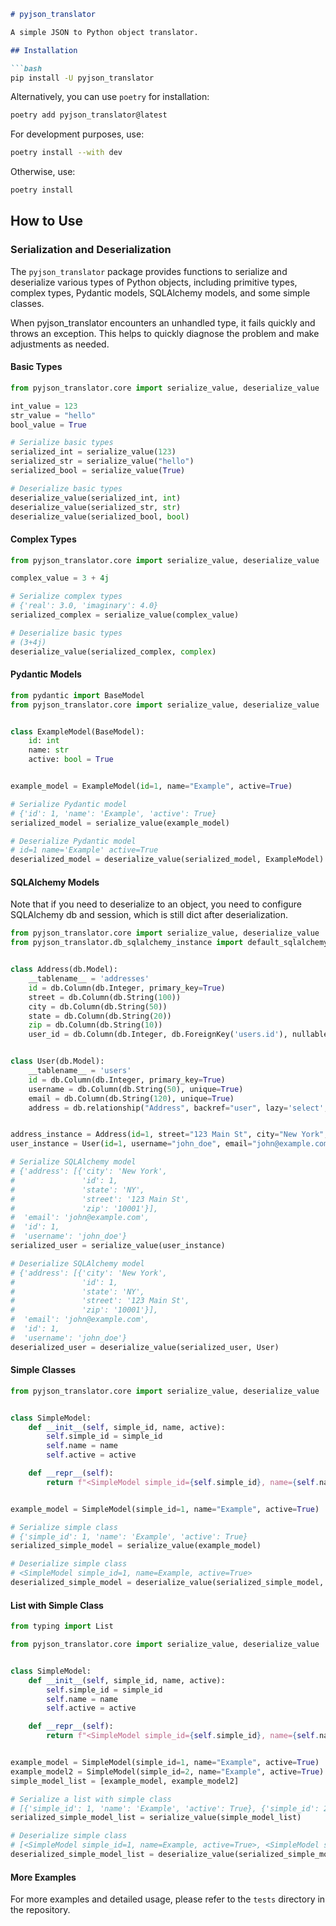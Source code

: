 ```markdown
# pyjson_translator

A simple JSON to Python object translator.

## Installation

```bash
pip install -U pyjson_translator
```

Alternatively, you can use `poetry` for installation:

```bash
poetry add pyjson_translator@latest
```

For development purposes, use:

```bash
poetry install --with dev
```

Otherwise, use:

```bash
poetry install
```

## How to Use

### Serialization and Deserialization

The `pyjson_translator` package provides functions to serialize and deserialize various types of Python objects,
including primitive types, complex types, Pydantic models, SQLAlchemy models, and some simple classes.

When pyjson_translator encounters an unhandled type, it fails quickly and throws an exception.
This helps to quickly diagnose the problem and make adjustments as needed.

#### Basic Types

```python
from pyjson_translator.core import serialize_value, deserialize_value

int_value = 123
str_value = "hello"
bool_value = True

# Serialize basic types
serialized_int = serialize_value(123)
serialized_str = serialize_value("hello")
serialized_bool = serialize_value(True)

# Deserialize basic types
deserialize_value(serialized_int, int)
deserialize_value(serialized_str, str)
deserialize_value(serialized_bool, bool)
```

#### Complex Types

```python
from pyjson_translator.core import serialize_value, deserialize_value

complex_value = 3 + 4j

# Serialize complex types
# {'real': 3.0, 'imaginary': 4.0}
serialized_complex = serialize_value(complex_value)

# Deserialize basic types
# (3+4j)
deserialize_value(serialized_complex, complex)
```

#### Pydantic Models

```python
from pydantic import BaseModel
from pyjson_translator.core import serialize_value, deserialize_value


class ExampleModel(BaseModel):
    id: int
    name: str
    active: bool = True


example_model = ExampleModel(id=1, name="Example", active=True)

# Serialize Pydantic model
# {'id': 1, 'name': 'Example', 'active': True}
serialized_model = serialize_value(example_model)

# Deserialize Pydantic model
# id=1 name='Example' active=True
deserialized_model = deserialize_value(serialized_model, ExampleModel)
```

#### SQLAlchemy Models

Note that if you need to deserialize to an object, you need to configure SQLAlchemy db and session,
which is still dict after deserialization.

```python
from pyjson_translator.core import serialize_value, deserialize_value
from pyjson_translator.db_sqlalchemy_instance import default_sqlalchemy_instance as db


class Address(db.Model):
    __tablename__ = 'addresses'
    id = db.Column(db.Integer, primary_key=True)
    street = db.Column(db.String(100))
    city = db.Column(db.String(50))
    state = db.Column(db.String(20))
    zip = db.Column(db.String(10))
    user_id = db.Column(db.Integer, db.ForeignKey('users.id'), nullable=False)


class User(db.Model):
    __tablename__ = 'users'
    id = db.Column(db.Integer, primary_key=True)
    username = db.Column(db.String(50), unique=True)
    email = db.Column(db.String(120), unique=True)
    address = db.relationship("Address", backref="user", lazy='select', passive_deletes="all")


address_instance = Address(id=1, street="123 Main St", city="New York", state="NY", zip="10001", user_id=1)
user_instance = User(id=1, username="john_doe", email="john@example.com", address=[address_instance])

# Serialize SQLAlchemy model
# {'address': [{'city': 'New York',
#               'id': 1,
#               'state': 'NY',
#               'street': '123 Main St',
#               'zip': '10001'}],
#  'email': 'john@example.com',
#  'id': 1,
#  'username': 'john_doe'}
serialized_user = serialize_value(user_instance)

# Deserialize SQLAlchemy model
# {'address': [{'city': 'New York',
#               'id': 1,
#               'state': 'NY',
#               'street': '123 Main St',
#               'zip': '10001'}],
#  'email': 'john@example.com',
#  'id': 1,
#  'username': 'john_doe'}
deserialized_user = deserialize_value(serialized_user, User)
```

#### Simple Classes

```python
from pyjson_translator.core import serialize_value, deserialize_value


class SimpleModel:
    def __init__(self, simple_id, name, active):
        self.simple_id = simple_id
        self.name = name
        self.active = active

    def __repr__(self):
        return f"<SimpleModel simple_id={self.simple_id}, name={self.name}, active={self.active}>"


example_model = SimpleModel(simple_id=1, name="Example", active=True)

# Serialize simple class
# {'simple_id': 1, 'name': 'Example', 'active': True}
serialized_simple_model = serialize_value(example_model)

# Deserialize simple class
# <SimpleModel simple_id=1, name=Example, active=True>
deserialized_simple_model = deserialize_value(serialized_simple_model, SimpleModel)
```

#### List with Simple Class

```python
from typing import List

from pyjson_translator.core import serialize_value, deserialize_value


class SimpleModel:
    def __init__(self, simple_id, name, active):
        self.simple_id = simple_id
        self.name = name
        self.active = active

    def __repr__(self):
        return f"<SimpleModel simple_id={self.simple_id}, name={self.name}, active={self.active}>"


example_model = SimpleModel(simple_id=1, name="Example", active=True)
example_model2 = SimpleModel(simple_id=2, name="Example", active=True)
simple_model_list = [example_model, example_model2]

# Serialize a list with simple class
# [{'simple_id': 1, 'name': 'Example', 'active': True}, {'simple_id': 2, 'name': 'Example', 'active': True}]
serialized_simple_model_list = serialize_value(simple_model_list)

# Deserialize simple class
# [<SimpleModel simple_id=1, name=Example, active=True>, <SimpleModel simple_id=2, name=Example, active=True>]
deserialized_simple_model_list = deserialize_value(serialized_simple_model_list, List[SimpleModel])
```

#### More Examples

For more examples and detailed usage, please refer to the `tests` directory in the repository.
